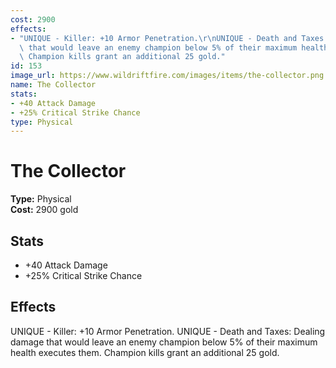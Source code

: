 ```yaml
---
cost: 2900
effects:
- "UNIQUE - Killer: +10 Armor Penetration.\r\nUNIQUE - Death and Taxes: Dealing damage\
  \ that would leave an enemy champion below 5% of their maximum health executes them.\
  \ Champion kills grant an additional 25 gold."
id: 153
image_url: https://www.wildriftfire.com/images/items/the-collector.png
name: The Collector
stats:
- +40 Attack Damage
- +25% Critical Strike Chance
type: Physical
---
```


# The Collector

**Type:** Physical  
**Cost:** 2900 gold

## Stats

- +40 Attack Damage
- +25% Critical Strike Chance

## Effects

UNIQUE - Killer: +10 Armor Penetration.
UNIQUE - Death and Taxes: Dealing damage that would leave an enemy champion below 5% of their maximum health executes them. Champion kills grant an additional 25 gold.

